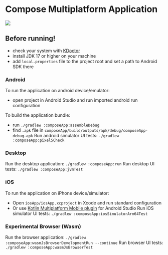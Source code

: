 # Compose Multiplatform Application


<a href="https://www.buymeacoffee.com/kashifmehmood"><img src="https://img.buymeacoffee.com/button-api/?text=Buy me a coffee&emoji=&slug=kashifmehmood&button_colour=FFDD00&font_colour=000000&font_family=Cookie&outline_colour=000000&coffee_colour=ffffff" /></a>

## Before running!
 - check your system with [KDoctor](https://github.com/Kotlin/kdoctor)
 - install JDK 17 or higher on your machine
 - add `local.properties` file to the project root and set a path to Android SDK there

### Android
To run the application on android device/emulator:  
 - open project in Android Studio and run imported android run configuration

To build the application bundle:
 - run `./gradlew :composeApp:assembleDebug`
 - find `.apk` file in `composeApp/build/outputs/apk/debug/composeApp-debug.apk`
Run android simulator UI tests: `./gradlew :composeApp:pixel5Check`

### Desktop
Run the desktop application: `./gradlew :composeApp:run`
Run desktop UI tests: `./gradlew :composeApp:jvmTest`

### iOS
To run the application on iPhone device/simulator:
 - Open `iosApp/iosApp.xcproject` in Xcode and run standard configuration
 - Or use [Kotlin Multiplatform Mobile plugin](https://plugins.jetbrains.com/plugin/14936-kotlin-multiplatform-mobile) for Android Studio
Run iOS simulator UI tests: `./gradlew :composeApp:iosSimulatorArm64Test`

### Experimental Browser (Wasm)
Run the browser application: `./gradlew :composeApp:wasmJsBrowserDevelopmentRun --continue`
Run browser UI tests: `./gradlew :composeApp:wasmJsBrowserTest`

